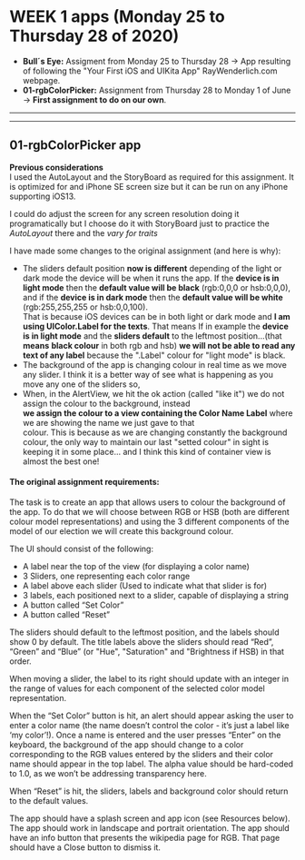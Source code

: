 # WEEK 1 apps (Monday 25 to Thursday 28 of 2020)
 - **Bull´s Eye:** Assigment from Monday 25 to Thursday 28 -> App resulting of following the "Your First iOS and UIKita App"
                RayWenderlich.com webpage.  
 - **01-rgbColorPicker:** Assignment from Thursday 28 to Monday 1 of June -> **First assignment to do on our own**.

---
---

## 01-rgbColorPicker app  

**Previous considerations**  
I used the AutoLayout and the StoryBoard as required for this assignment. It is optimized for and iPhone SE screen size but 
it can be run on any iPhone supporting iOS13.  

I could do adjust the screen for any screen resolution doing it programatically but I choose do it with StoryBoard just to 
practice the *AutoLayout* there and the *vary for traits*

I have made some changes to the original assignment (and here is why):  
- The sliders default position **now is different** depending of the light or dark mode the device will be when it runs the
  app. If the **device is in light mode** then the **default value will be black** (rgb:0,0,0 or hsb:0,0,0), and if the
  **device is in dark mode** then the **default value will be white** (rgb:255,255,255 or hsb:0,0,100).  
  That is because iOS devices can be in both light or dark mode and **I am using UIColor.Label for the texts**. That means
  If in example the **device is in light mode** and the **sliders default** to the leftmost position...(that **means**
  **black colour** in both rgb and hsb) **we will not be able to read any text of any label** because the ".Label" colour for
  "light mode" is black.
- The background of the app is changing colour in real time as we move any slider. I think it is a better way of see what is
  happening as you move any one of the sliders so,
- When, in the AlertView, we hit the ok action (called "like it") we do not assign the colour to the background, instead  
  **we assign the colour to a view containing the Color Name Label** where we are showing the name we just gave to that  
  colour. 
  This is because as we are changing constantly the background colour, the only way to maintain our last "setted colour" in 
  sight is keeping it in some place... and I think this kind of container view is almost the best one!  
  
  
  
#### The original assignment requirements:
The task is to create an app that allows users to colour the background of the app. To do that we will choose between RGB or HSB (both are different colour model representations) and using the 3 different components of the model of our election we will create this background colour.

The UI should consist of the following:
- A label near the top of the view (for displaying a color name)
- 3 Sliders, one representing each color range
- A label above each slider (Used to indicate what that slider is for)
- 3 labels, each positioned next to a slider, capable of displaying a string
- A button called “Set Color”
- A button called “Reset”

The sliders should default to the leftmost position, and the labels should show 0 by default. The title labels above the sliders should read “Red”, “Green” and “Blue” (or "Hue", "Saturation" and "Brightness if HSB) in that order.

When moving a slider, the label to its right should update with an integer in the range of values for each component of the selected color model representation.

When the “Set Color” button is hit, an alert should appear asking the user to enter a color name (the name doesn’t control the color - it’s just a label like ‘my color’!). Once a name is entered and the user presses “Enter” on the keyboard, the background of the app should change to a color corresponding to the RGB values entered by the sliders and their color name should appear in the top label. The alpha value should be hard-coded to 1.0, as we won’t be addressing transparency here.

When “Reset” is hit, the sliders, labels and background color should return to the default values.

The app should have a splash screen and app icon (see Resources below).
The app should work in landscape and portrait orientation.
The app should have an info button that presents the wikipedia page for RGB. That page should have a Close button to dismiss it.
